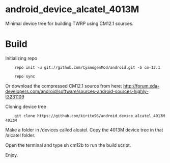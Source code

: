 # android_device_alcatel_4013M

Minimal device tree for building TWRP using CM12.1 sources.

# Build

Initializing repo

        repo init -u git://github.com/CyanogenMod/android.git -b cm-12.1
    
        repo sync

Or download the compressed CM12.1 source from here: http://forum.xda-developers.com/android/software/sources-android-sources-highly-t3231109

Cloning device tree
    
        git clone https://github.com/kirito96/android_device_alcatel_4013M 4013M
    
Make a folder in /devices called alcatel. Copy the 4013M device tree in that /alcatel folder.

Open the terminal and type sh cm12b to run the build script. 

Enjoy.
